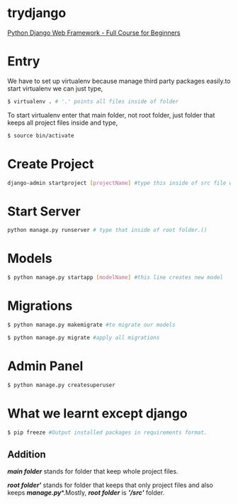 # trydjango

[Python Django Web Framework - Full Course for Beginners](https://www.youtube.com/watch?v=F5mRW0jo-U4)
# Entry

We have to set up virtualenv because manage third party packages easily.to start virtualenv we can just type,

``` bash
$ virtualenv . # '.' points all files inside of folder
```

To start virtualenv enter that main folder, not root folder, just folder that keeps all project files inside and type,
``` bash
$ source bin/activate
```

# Create Project

``` bash
django-admin startproject [projectName] #type this inside of src file which we created before and is located main folder.
``` 

# Start Server

``` bash
python manage.py runserver # type that inside of root folder.()
```

# Models

``` bash
$ python manage.py startapp [modelName] #this line creates new model
```

# Migrations

``` bash
$ python manage.py makemigrate #to migrate our models
```

``` bash
$ python manage.py migrate #apply all migrations
``` 

# Admin Panel

``` bash
$ python manage.py createsuperuser
```

# What we learnt except django

``` bash
$ pip freeze #Output installed packages in requirements format.
```

## Addition

***main folder*** stands for folder that keep whole project files.

***root folder'*** stands for folder that keeps that only project files and also keeps ***manage.py****.Mostly, ***root folder*** is ***'/src'*** folder. 
